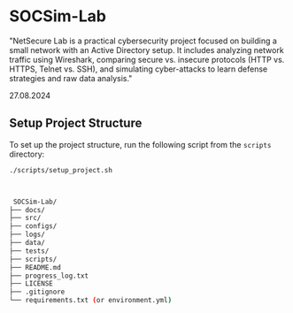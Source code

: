 # SOCSim-Lab
"NetSecure Lab is a practical cybersecurity project focused on building a small network with an Active Directory setup. It includes analyzing network traffic using Wireshark, comparing secure vs. insecure protocols (HTTP vs. HTTPS, Telnet vs. SSH), and simulating cyber-attacks to learn defense strategies and raw data analysis."
 
 27.08.2024

## Setup Project Structure

To set up the project structure, run the following script from the `scripts` directory:

```bash
./scripts/setup_project.sh



 SOCSim-Lab/
├── docs/
├── src/
├── configs/
├── logs/
├── data/
├── tests/
├── scripts/
├── README.md
├── progress_log.txt
├── LICENSE
├── .gitignore
└── requirements.txt (or environment.yml)


